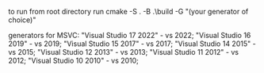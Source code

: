 to run
from root directory run cmake -S . -B .\build -G "(your generator of choice)"
  
generators for MSVC:
  "Visual Studio 17 2022" - vs 2022;
  "Visual Studio 16 2019" - vs 2019;
  "Visual Studio 15 2017" - vs 2017;
  "Visual Studio 14 2015" - vs 2015;
  "Visual Studio 12 2013" - vs 2013;
  "Visual Studio 11 2012" - vs 2012;
  "Visual Studio 10 2010" - vs 2010;
